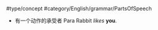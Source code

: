 #type/concept #category/English/grammar/PartsOfSpeech 

- 有一个动作的承受者 
	  Para Rabbit *likes* **you**. 